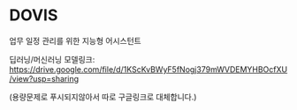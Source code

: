 # DOVIS

업무 일정 관리를 위한 지능형 어시스턴트 


딥러닝/머신러닝 모델링크: https://drive.google.com/file/d/1KScKvBWyF5fNogj379mWVDEMYHBOcfXU/view?usp=sharing 

(용량문제로 푸시되지않아서 따로 구글링크로 대체합니다.)
